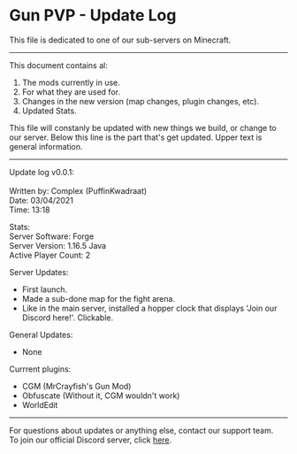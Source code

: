 # Gun PVP - Update Log
This file is dedicated to one of our sub-servers on Minecraft.<br/>

----------------------------------------

This document contains al:

1. The mods currently in use.<br/>
2. For what they are used for.<br/>
3. Changes in the new version (map changes, plugin changes, etc).<br/>
4. Updated Stats.<br/>

This file will constanly be updated with new things we build, or change to our server.
Below this line is the part that's get updated. Upper text is general information.<br/>

----------------------------------------

Update log v0.0.1:<br/><br/>
Written by: Complex (PuffinKwadraat)<br/>
Date: 03/04/2021<br/>
Time: 13:18<br/>

Stats:<br/>
Server Software: Forge<br/>
Server Version: 1.16.5 Java<br/>
Active Player Count: 2<br/>

Server Updates:<br/>
- First launch.<br/>
- Made a sub-done map for the fight arena.<br/>
- Like in the main server, installed a hopper clock that displays 'Join our Discord here!'. Clickable.<br/>

General Updates:<br/>
- None

Currrent plugins:<br/>
- CGM (MrCrayfish's Gun Mod)
- Obfuscate (Without it, CGM wouldn't work)
- WorldEdit

----------------------------------------

For questions about updates or anything else, contact our support team.<br/>
To join our official Discord server, click [here](https://discord.gg/VSE75WkgFM).<br/>
